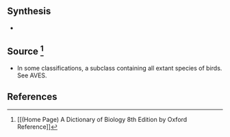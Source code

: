 ## Synthesis
- 
## Source [^1]
- In some classifications, a subclass containing all extant species of birds. See AVES.
## References

[^1]: [[(Home Page) A Dictionary of Biology 8th Edition by Oxford Reference]]